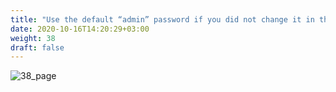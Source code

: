 ```yaml
---
title: "Use the default “admin” password if you did not change it in the sandbox parameters"
date: 2020-10-16T14:20:29+03:00
weight: 38
draft: false
---
```


 ![38_page](/images/module3/38_page.png)
